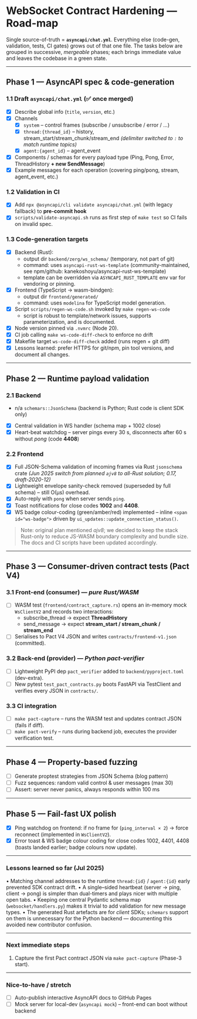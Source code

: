 # WebSocket Contract Hardening — Road-map

Single source-of-truth = **`asyncapi/chat.yml`**.
Everything else (code-gen, validation, tests, CI gates) grows out of that one
file.  The tasks below are grouped in successive, *mergeable* phases; each
brings immediate value and leaves the codebase in a green state.

----------------------------------------------------------------------
## Phase 1 — AsyncAPI spec & code-generation

### 1.1  Draft `asyncapi/chat.yml`  (✅ once merged)
* [x] Describe global info (`title`, `version`, etc.)
* [x] Channels
  * [x] `system`   – control frames (subscribe / unsubscribe / error / …)
  * [x] `thread:{thread_id}`   – history, stream_start/stream_chunk/stream_end *(delimiter switched to `:` to match runtime topics)*
  * [x] `agent:{agent_id}`    – agent_event
* [x] Components / schemas for every payload type (Ping, Pong, Error,
      ThreadHistory **+ new SendMessage**)
* [x] Example messages for each operation (covering ping/pong, stream,
      agent_event, etc.)

### 1.2  Validation in CI
* [x] Add `npx @asyncapi/cli validate asyncapi/chat.yml` (with legacy fallback) to **pre-commit hook**
* [x] `scripts/validate-asyncapi.sh` runs as first step of `make test` so CI
      fails on invalid spec.

### 1.3  Code-generation targets
* [x] Backend (Rust):
  * output dir `backend/zerg/ws_schema/` (temporary, not part of git)
  * command: uses `asyncapi-rust-ws-template` (community-maintained, see npm/github: kanekoshoyu/asyncapi-rust-ws-template)
  * template can be overridden via `ASYNCAPI_RUST_TEMPLATE` env var for vendoring or pinning.
* [x] Frontend (TypeScript → wasm-bindgen):
  * output dir `frontend/generated/`
  * command: uses `modelina` for TypeScript model generation.
* [x] Script `scripts/regen-ws-code.sh` invoked by `make regen-ws-code`
  * script is robust to template/network issues, supports parameterization, and is documented.
* [x] Node version pinned via `.nvmrc` (Node 20).
* [x] CI job calling `make ws-code-diff-check` to enforce no drift
* [x] Makefile target `ws-code-diff-check` added (runs regen + git diff)
* [x] Lessons learned: prefer HTTPS for git/npm, pin tool versions, and document all changes.

----------------------------------------------------------------------
## Phase 2 — Runtime payload validation

### 2.1  Backend
* n/a  `schemars::JsonSchema` (backend is Python; Rust code is client SDK only)
* [x] Central validation in WS handler (schema map + 1002 close)
* [x] Heart-beat watchdog – server pings every 30 s, disconnects after 60 s without *pong* (code **4408**)

### 2.2  Frontend
* [x] Full JSON-Schema validation of incoming frames via Rust `jsonschema` crate *(Jun 2025 switch from planned `ajv8` to all-Rust solution; 0.17, draft-2020-12)*
* [x] Lightweight envelope sanity-check removed (superseded by full schema) – still O(µs) overhead.
* [x] Auto-reply with `pong` when server sends `ping`.
* [x] Toast notifications for close codes **1002** and **4408**.
* [x] WS badge colour-coding (green/amber/red) implemented – inline `<span id="ws-badge">` driven by `ui_updates::update_connection_status()`.

> Note: original plan mentioned *ajv8*; we decided to keep the stack Rust-only to
> reduce JS-WASM boundary complexity and bundle size.  The docs and CI scripts
> have been updated accordingly.

----------------------------------------------------------------------
## Phase 3 — Consumer-driven contract tests (Pact V4)

### 3.1  Front-end (consumer)  — *pure Rust/WASM*
* [ ] WASM test (`frontend/contract_capture.rs`) opens an in-memory mock `WsClientV2` and
  records two interactions:
  * subscribe_thread  → expect **ThreadHistory**
  * send_message      → expect **stream_start / stream_chunk / stream_end**
* [ ] Serialises to Pact V4 JSON and writes `contracts/frontend-v1.json` (committed).

### 3.2  Back-end (provider)  — *Python pact-verifier*
* [ ] Lightweight PyPI dep `pact_verifier` added to `backend/pyproject.toml` (dev-extra).
* [ ] New pytest `test_pact_contracts.py` boots FastAPI via TestClient and verifies every JSON in `contracts/`.

### 3.3  CI integration
* [ ] `make pact-capture`  – runs the WASM test and updates contract JSON (fails if diff).
* [ ] `make pact-verify`  – runs during backend job, executes the provider verification test.

----------------------------------------------------------------------
## Phase 4 — Property-based fuzzing

* [ ] Generate proptest strategies from JSON Schema (blog pattern)
* [ ] Fuzz sequences: random valid control & user messages (max 30)
* [ ] Assert: server never panics, always responds within 100 ms

----------------------------------------------------------------------
## Phase 5 — Fail-fast UX polish

* [x] Ping watchdog on frontend: if no frame for (`ping_interval × 2`) → force reconnect (implemented in `WsClientV2`).
* [x] Error toast & WS badge colour coding for close codes 1002, 4401, 4408 (toasts landed earlier; badge colours now update).

----------------------------------------------------------------------
### Lessons learned so far (Jul 2025)

• Matching channel addresses to the runtime `thread:{id}` / `agent:{id}` early
  prevented SDK contract drift.
• A single–sided heartbeat (server → ping, client → pong) is simpler than
  dual-timers and plays nicer with multiple open tabs.
• Keeping one central Pydantic schema map (`websocket/handlers.py`) makes it
  trivial to add validation for new message types.
• The generated Rust artefacts are for *client* SDKs; `schemars` support on
  them is unnecessary for the Python backend — documenting this avoided new
  contributor confusion.

----------------------------------------------------------------------
### Next immediate steps

1. Capture the first Pact contract JSON via `make pact-capture` (Phase-3 start).

----------------------------------------------------------------------
### Nice-to-have / stretch

* [ ] Auto-publish interactive AsyncAPI docs to GitHub Pages
* [ ] Mock server for local-dev (`asyncapi mock`) – front-end can boot without backend
